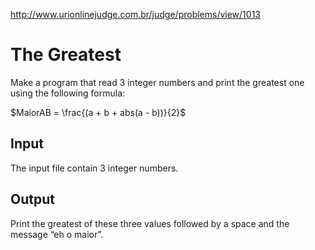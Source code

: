 http://www.urionlinejudge.com.br/judge/problems/view/1013

# The Greatest

Make a program that read 3 integer numbers and print the greatest one using
the following formula:

$MaiorAB = \frac{(a + b + abs(a - b))}{2}$

## Input

The input file contain 3 integer numbers.

## Output

Print the greatest of these three values followed by a space and the message
“eh o maior”.
